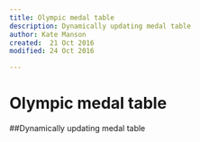 ```yaml
---
title: Olympic medal table
description: Dynamically updating medal table
author: Kate Manson
created:  21 Oct 2016
modified: 24 Oct 2016

---
```


# Olympic medal table

##Dynamically updating medal table
